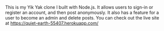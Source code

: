 This is my Yik Yak clone I built with Node.js. It allows users to sign-in or register an account, and then post anonymously. It also has a feature for a user to become an admin and delete posts. You can check out the live site at https://quiet-earth-55407.herokuapp.com/